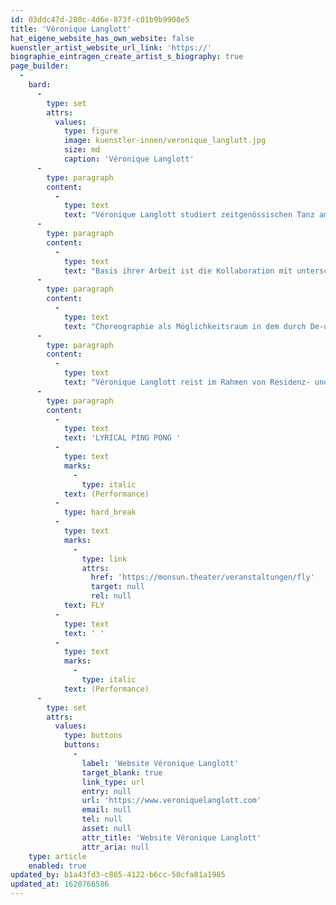```yaml
---
id: 03ddc47d-280c-4d6e-873f-c01b9b9908e5
title: 'Véronique Langlott'
hat_eigene_website_has_own_website: false
kuenstler_artist_website_url_link: 'https://'
biographie_eintragen_create_artist_s_biography: true
page_builder:
  -
    bard:
      -
        type: set
        attrs:
          values:
            type: figure
            image: kuenstler-innen/veronique_langlott.jpg
            size: md
            caption: 'Véronique Langlott'
      -
        type: paragraph
        content:
          -
            type: text
            text: "Véronique Langlott studiert zeitgenössischen Tanz am\_Koninklijk Conservatorium\_Antwerpen, Belgien, und absolviert ihren Master Choreographie an der\_Fonty‘s Hoogeschool\_in Tilburg, Niederlande. Seit 2013 arbeitet sie als Freischaffende Künstlerin. "
      -
        type: paragraph
        content:
          -
            type: text
            text: "Basis ihrer Arbeit ist die Kollaboration mit unterschiedlichen Künstler:innen und Medien\_und das Experimentieren mit verschiedenen Formaten der Präsentation. Sie konzipiert Bühnenstücke, Installationen und Ausstellungen und findet es spannend, als Choreographin einen Rahmen für die Interaktion und Kollaboration von verschiedenem Künstlerinnen herzustellen."
      -
        type: paragraph
        content:
          -
            type: text
            text: "Choreographie als Möglichkeitsraum in dem durch De-und Re-konstruktion Neues entsteht. Ihre künstlerische Arbeit ist eine kritische Auseinandersetzung mit der Konstruktion von Betrachtungsweisen. Es ist ein Plädoyer für hybride Perspektiven und\_konfrontiert den Zuschauer mit der Pluralität und Multikomplexität von Konstruktionsmöglichkeiten. Das Prinzip der De- und Rekonstruktion, des Re-Framing und der Übersetzung von einem Medium ins Andere sowie die Praxis des Tradierens künstlerischen Materials sind dabei zentrale Aspekte ihrer choreographischen Praxis.\_Dabei entstehen die Projektreihen\_„De- & Reconstructing Choreography“\_mit den Arbeiten\_„GlaubenWissen“\_(2013),\_„Restructuring“\_(2015),\_das 2017 beim\_Hauptsache Frei Festival,\_den Jurypreis gewinnt und 2019 nach Berlin zum Bundesweiten Festival PAF & Friends Festival eingeladen wurde,\_„Will I dream during the process?“ (2018), „Détournement viral“ (2021), „VOID“ (2021)\_und die Projektreihe „Glocal Choreographies“\_mit den Arbeiten\_„Folkstrance“\_(2019/20) und\_„Folks-Knitting“\_(2020/21)."
      -
        type: paragraph
        content:
          -
            type: text
            text: "Véronique Langlott reist im Rahmen von Residenz- und Kooperationsprogrammen u.a. nach Venezuela, Senegal, Ukraine, Iran. Seit 2009 ist sie in Hamburg Teil der Künstlerinitiative\_„Komm in die Gänge“\_in Hamburg und Mitbegründerin des\_Bewegungsraums."
      -
        type: paragraph
        content:
          -
            type: text
            text: 'LYRICAL PING PONG '
          -
            type: text
            marks:
              -
                type: italic
            text: (Performance)
          -
            type: hard_break
          -
            type: text
            marks:
              -
                type: link
                attrs:
                  href: 'https://monsun.theater/veranstaltungen/fly'
                  target: null
                  rel: null
            text: FLY
          -
            type: text
            text: ' '
          -
            type: text
            marks:
              -
                type: italic
            text: (Performance)
      -
        type: set
        attrs:
          values:
            type: buttons
            buttons:
              -
                label: 'Website Véronique Langlott'
                target_blank: true
                link_type: url
                entry: null
                url: 'https://www.veroniquelanglott.com'
                email: null
                tel: null
                asset: null
                attr_title: 'Website Véronique Langlott'
                attr_aria: null
    type: article
    enabled: true
updated_by: b1a43fd3-c865-4122-b6cc-50cfa81a1985
updated_at: 1620766586
---
```


